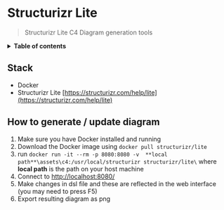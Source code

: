 # Structurizr Lite

> Structurizr Lite C4 Diagram generation tools

<details>
<summary><strong>Table of contents</strong></summary>
<!-- START doctoc generated TOC please keep comment here to allow auto update -->
<!-- DON'T EDIT THIS SECTION, INSTEAD RE-RUN doctoc TO UPDATE -->
- [Ocelot API Layer](#ocelot-api-layer)

- [Stack](#stack)
- [How to generate / update diagram](#how-to-generate--update-diagram)

<!-- END doctoc generated TOC please keep comment here to allow auto update -->
</details>

## Stack
- Docker
- Structurizr Lite [https://structurizr.com/help/lite](https://structurizr.com/help/lite)

## How to generate / update diagram
1. Make sure you have Docker installed and running
2. Download the Docker image using `docker pull structurizr/lite`
3. run `docker run -it --rm -p 8080:8080 -v  **local path**\assets\c4:/usr/local/structurizr structurizr/lite\` where **local path** is the path on your host machine
4. Connect to [http://localhost:8080/](http://localhost:8080/)
5. Make changes in dsl file and these are reflected in the web interface (you may need to press F5)
6. Export resulting diagram as png

